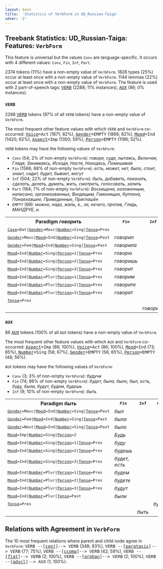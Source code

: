 ```yaml
---
layout: base
title:  'Statistics of VerbForm in UD_Russian-Taiga'
udver: '2'
---
```


## Treebank Statistics: UD_Russian-Taiga: Features: `VerbForm`

This feature is universal but the values `Conv` are language-specific.
It occurs with 4 different values: `Conv`, `Fin`, `Inf`, `Part`.

2374 tokens (11%) have a non-empty value of `VerbForm`.
1826 types (25%) occur at least once with a non-empty value of `VerbForm`.
1144 lemmas (22%) occur at least once with a non-empty value of `VerbForm`.
The feature is used with 2 part-of-speech tags: <tt><a href="ru_taiga-pos-VERB.html">VERB</a></tt> (2288; 11% instances), <tt><a href="ru_taiga-pos-AUX.html">AUX</a></tt> (86; 0% instances).

### `VERB`

2288 <tt><a href="ru_taiga-pos-VERB.html">VERB</a></tt> tokens (97% of all `VERB` tokens) have a non-empty value of `VerbForm`.

The most frequent other feature values with which `VERB` and `VerbForm` co-occurred: <tt><a href="ru_taiga-feat-Voice.html">Voice</a></tt><tt>=Act</tt> (1871; 82%), <tt><a href="ru_taiga-feat-Gender.html">Gender</a></tt><tt>=EMPTY</tt> (1866; 82%), <tt><a href="ru_taiga-feat-Mood.html">Mood</a></tt><tt>=Ind</tt> (1420; 62%), <tt><a href="ru_taiga-feat-Aspect.html">Aspect</a></tt><tt>=Imp</tt> (1350; 59%), <tt><a href="ru_taiga-feat-Person.html">Person</a></tt><tt>=EMPTY</tt> (1196; 52%).

`VERB` tokens may have the following values of `VerbForm`:

* `Conv` (54; 2% of non-empty `VerbForm`): <em>говоря, судя, пытаясь, Включая, Глядя, Занимаясь, Исходя, Настя, Находясь, Помешивая</em>
* `Fin` (1566; 68% of non-empty `VerbForm`): <em>есть, может, нет, было, стоит, знает, сидит, будет, бывает, могут</em>
* `Inf` (504; 22% of non-empty `VerbForm`): <em>быть, добавить, показать, сделать, делать, думать, жить, смотреть, голосовать, залить</em>
* `Part` (164; 7% of non-empty `VerbForm`): <em>Восхищена, изложенным, написано, организованных, Входящим, Гомонящих, Куплена, Понаехавшие, Приведенные, Приглашён</em>
* `EMPTY` (69): <em>можно, надо, жаль, е., за, нечего, против, Глядь, МАНДРУЕ, и.</em>

<table>
  <tr><th>Paradigm <i>говорить</i></th><th><tt>Fin</tt></th><th><tt>Inf</tt></th><th><tt>Part</tt></th><th><tt>Conv</tt></th></tr>
  <tr><td><tt><tt><a href="ru_taiga-feat-Case.html">Case</a></tt><tt>=Dat</tt>|<tt><a href="ru_taiga-feat-Gender.html">Gender</a></tt><tt>=Masc</tt>|<tt><a href="ru_taiga-feat-Number.html">Number</a></tt><tt>=Sing</tt>|<tt><a href="ru_taiga-feat-Tense.html">Tense</a></tt><tt>=Pres</tt></tt></td><td></td><td></td><td><em>говорящему</em></td><td></td></tr>
  <tr><td><tt><tt><a href="ru_taiga-feat-Gender.html">Gender</a></tt><tt>=Masc</tt>|<tt><a href="ru_taiga-feat-Mood.html">Mood</a></tt><tt>=Ind</tt>|<tt><a href="ru_taiga-feat-Number.html">Number</a></tt><tt>=Sing</tt>|<tt><a href="ru_taiga-feat-Tense.html">Tense</a></tt><tt>=Past</tt></tt></td><td><em>говорил</em></td><td></td><td></td><td></td></tr>
  <tr><td><tt><tt><a href="ru_taiga-feat-Gender.html">Gender</a></tt><tt>=Fem</tt>|<tt><a href="ru_taiga-feat-Mood.html">Mood</a></tt><tt>=Ind</tt>|<tt><a href="ru_taiga-feat-Number.html">Number</a></tt><tt>=Sing</tt>|<tt><a href="ru_taiga-feat-Tense.html">Tense</a></tt><tt>=Past</tt></tt></td><td><em>говорила</em></td><td></td><td></td><td></td></tr>
  <tr><td><tt><tt><a href="ru_taiga-feat-Mood.html">Mood</a></tt><tt>=Ind</tt>|<tt><a href="ru_taiga-feat-Number.html">Number</a></tt><tt>=Sing</tt>|<tt><a href="ru_taiga-feat-Person.html">Person</a></tt><tt>=1</tt>|<tt><a href="ru_taiga-feat-Tense.html">Tense</a></tt><tt>=Pres</tt></tt></td><td><em>говорю</em></td><td></td><td></td><td></td></tr>
  <tr><td><tt><tt><a href="ru_taiga-feat-Mood.html">Mood</a></tt><tt>=Ind</tt>|<tt><a href="ru_taiga-feat-Number.html">Number</a></tt><tt>=Sing</tt>|<tt><a href="ru_taiga-feat-Person.html">Person</a></tt><tt>=2</tt>|<tt><a href="ru_taiga-feat-Tense.html">Tense</a></tt><tt>=Pres</tt></tt></td><td><em>говоришь</em></td><td></td><td></td><td></td></tr>
  <tr><td><tt><tt><a href="ru_taiga-feat-Mood.html">Mood</a></tt><tt>=Ind</tt>|<tt><a href="ru_taiga-feat-Number.html">Number</a></tt><tt>=Sing</tt>|<tt><a href="ru_taiga-feat-Person.html">Person</a></tt><tt>=3</tt>|<tt><a href="ru_taiga-feat-Tense.html">Tense</a></tt><tt>=Pres</tt></tt></td><td><em>говорит</em></td><td></td><td></td><td></td></tr>
  <tr><td><tt><tt><a href="ru_taiga-feat-Mood.html">Mood</a></tt><tt>=Ind</tt>|<tt><a href="ru_taiga-feat-Number.html">Number</a></tt><tt>=Plur</tt>|<tt><a href="ru_taiga-feat-Person.html">Person</a></tt><tt>=1</tt>|<tt><a href="ru_taiga-feat-Tense.html">Tense</a></tt><tt>=Pres</tt></tt></td><td><em>говорим</em></td><td></td><td></td><td></td></tr>
  <tr><td><tt><tt><a href="ru_taiga-feat-Mood.html">Mood</a></tt><tt>=Ind</tt>|<tt><a href="ru_taiga-feat-Number.html">Number</a></tt><tt>=Plur</tt>|<tt><a href="ru_taiga-feat-Person.html">Person</a></tt><tt>=2</tt>|<tt><a href="ru_taiga-feat-Tense.html">Tense</a></tt><tt>=Pres</tt></tt></td><td><em>говорите</em></td><td></td><td></td><td></td></tr>
  <tr><td><tt><tt><a href="ru_taiga-feat-Mood.html">Mood</a></tt><tt>=Ind</tt>|<tt><a href="ru_taiga-feat-Number.html">Number</a></tt><tt>=Plur</tt>|<tt><a href="ru_taiga-feat-Person.html">Person</a></tt><tt>=3</tt>|<tt><a href="ru_taiga-feat-Tense.html">Tense</a></tt><tt>=Pres</tt></tt></td><td><em>говорят</em></td><td></td><td></td><td></td></tr>
  <tr><td><tt><tt><a href="ru_taiga-feat-Tense.html">Tense</a></tt><tt>=Pres</tt></tt></td><td></td><td></td><td></td><td><em>говоря</em></td></tr>
  <tr><td><tt></tt></td><td></td><td><em>говорить</em></td><td></td><td></td></tr>
</table>

### `AUX`

86 <tt><a href="ru_taiga-pos-AUX.html">AUX</a></tt> tokens (100% of all `AUX` tokens) have a non-empty value of `VerbForm`.

The most frequent other feature values with which `AUX` and `VerbForm` co-occurred: <tt><a href="ru_taiga-feat-Aspect.html">Aspect</a></tt><tt>=Imp</tt> (86; 100%), <tt><a href="ru_taiga-feat-Voice.html">Voice</a></tt><tt>=Act</tt> (86; 100%), <tt><a href="ru_taiga-feat-Mood.html">Mood</a></tt><tt>=Ind</tt> (73; 85%), <tt><a href="ru_taiga-feat-Number.html">Number</a></tt><tt>=Sing</tt> (58; 67%), <tt><a href="ru_taiga-feat-Gender.html">Gender</a></tt><tt>=EMPTY</tt> (56; 65%), <tt><a href="ru_taiga-feat-Person.html">Person</a></tt><tt>=EMPTY</tt> (48; 56%).

`AUX` tokens may have the following values of `VerbForm`:

* `Conv` (3; 3% of non-empty `VerbForm`): <em>будучи</em>
* `Fin` (74; 86% of non-empty `VerbForm`): <em>будет, была, было, был, есть, буду, были, будут, будем, будешь</em>
* `Inf` (9; 10% of non-empty `VerbForm`): <em>быть</em>

<table>
  <tr><th>Paradigm <i>быть</i></th><th><tt>Fin</tt></th><th><tt>Inf</tt></th><th><tt>Conv</tt></th></tr>
  <tr><td><tt><tt><a href="ru_taiga-feat-Gender.html">Gender</a></tt><tt>=Masc</tt>|<tt><a href="ru_taiga-feat-Mood.html">Mood</a></tt><tt>=Ind</tt>|<tt><a href="ru_taiga-feat-Number.html">Number</a></tt><tt>=Sing</tt>|<tt><a href="ru_taiga-feat-Tense.html">Tense</a></tt><tt>=Past</tt></tt></td><td><em>был</em></td><td></td><td></td></tr>
  <tr><td><tt><tt><a href="ru_taiga-feat-Gender.html">Gender</a></tt><tt>=Fem</tt>|<tt><a href="ru_taiga-feat-Mood.html">Mood</a></tt><tt>=Ind</tt>|<tt><a href="ru_taiga-feat-Number.html">Number</a></tt><tt>=Sing</tt>|<tt><a href="ru_taiga-feat-Tense.html">Tense</a></tt><tt>=Past</tt></tt></td><td><em>была</em></td><td></td><td></td></tr>
  <tr><td><tt><tt><a href="ru_taiga-feat-Gender.html">Gender</a></tt><tt>=Neut</tt>|<tt><a href="ru_taiga-feat-Mood.html">Mood</a></tt><tt>=Ind</tt>|<tt><a href="ru_taiga-feat-Number.html">Number</a></tt><tt>=Sing</tt>|<tt><a href="ru_taiga-feat-Tense.html">Tense</a></tt><tt>=Past</tt></tt></td><td><em>было</em></td><td></td><td></td></tr>
  <tr><td><tt><tt><a href="ru_taiga-feat-Mood.html">Mood</a></tt><tt>=Imp</tt>|<tt><a href="ru_taiga-feat-Number.html">Number</a></tt><tt>=Sing</tt>|<tt><a href="ru_taiga-feat-Person.html">Person</a></tt><tt>=2</tt></tt></td><td><em>Будь</em></td><td></td><td></td></tr>
  <tr><td><tt><tt><a href="ru_taiga-feat-Mood.html">Mood</a></tt><tt>=Ind</tt>|<tt><a href="ru_taiga-feat-Number.html">Number</a></tt><tt>=Sing</tt>|<tt><a href="ru_taiga-feat-Person.html">Person</a></tt><tt>=1</tt>|<tt><a href="ru_taiga-feat-Tense.html">Tense</a></tt><tt>=Pres</tt></tt></td><td><em>буду</em></td><td></td><td></td></tr>
  <tr><td><tt><tt><a href="ru_taiga-feat-Mood.html">Mood</a></tt><tt>=Ind</tt>|<tt><a href="ru_taiga-feat-Number.html">Number</a></tt><tt>=Sing</tt>|<tt><a href="ru_taiga-feat-Person.html">Person</a></tt><tt>=2</tt>|<tt><a href="ru_taiga-feat-Tense.html">Tense</a></tt><tt>=Pres</tt></tt></td><td><em>будешь</em></td><td></td><td></td></tr>
  <tr><td><tt><tt><a href="ru_taiga-feat-Mood.html">Mood</a></tt><tt>=Ind</tt>|<tt><a href="ru_taiga-feat-Number.html">Number</a></tt><tt>=Sing</tt>|<tt><a href="ru_taiga-feat-Person.html">Person</a></tt><tt>=3</tt>|<tt><a href="ru_taiga-feat-Tense.html">Tense</a></tt><tt>=Pres</tt></tt></td><td><em>будет, есть</em></td><td></td><td></td></tr>
  <tr><td><tt><tt><a href="ru_taiga-feat-Mood.html">Mood</a></tt><tt>=Ind</tt>|<tt><a href="ru_taiga-feat-Number.html">Number</a></tt><tt>=Plur</tt>|<tt><a href="ru_taiga-feat-Person.html">Person</a></tt><tt>=1</tt>|<tt><a href="ru_taiga-feat-Tense.html">Tense</a></tt><tt>=Pres</tt></tt></td><td><em>будем</em></td><td></td><td></td></tr>
  <tr><td><tt><tt><a href="ru_taiga-feat-Mood.html">Mood</a></tt><tt>=Ind</tt>|<tt><a href="ru_taiga-feat-Number.html">Number</a></tt><tt>=Plur</tt>|<tt><a href="ru_taiga-feat-Person.html">Person</a></tt><tt>=2</tt>|<tt><a href="ru_taiga-feat-Tense.html">Tense</a></tt><tt>=Pres</tt></tt></td><td><em>будете</em></td><td></td><td></td></tr>
  <tr><td><tt><tt><a href="ru_taiga-feat-Mood.html">Mood</a></tt><tt>=Ind</tt>|<tt><a href="ru_taiga-feat-Number.html">Number</a></tt><tt>=Plur</tt>|<tt><a href="ru_taiga-feat-Person.html">Person</a></tt><tt>=3</tt>|<tt><a href="ru_taiga-feat-Tense.html">Tense</a></tt><tt>=Pres</tt></tt></td><td><em>будут</em></td><td></td><td></td></tr>
  <tr><td><tt><tt><a href="ru_taiga-feat-Mood.html">Mood</a></tt><tt>=Ind</tt>|<tt><a href="ru_taiga-feat-Number.html">Number</a></tt><tt>=Plur</tt>|<tt><a href="ru_taiga-feat-Tense.html">Tense</a></tt><tt>=Past</tt></tt></td><td><em>были</em></td><td></td><td></td></tr>
  <tr><td><tt><tt><a href="ru_taiga-feat-Tense.html">Tense</a></tt><tt>=Pres</tt></tt></td><td></td><td></td><td><em>будучи</em></td></tr>
  <tr><td><tt></tt></td><td></td><td><em>быть</em></td><td></td></tr>
</table>

## Relations with Agreement in `VerbForm`

The 10 most frequent relations where parent and child node agree in `VerbForm`:
<tt>VERB --[<tt><a href="ru_taiga-dep-conj.html">conj</a></tt>]--> VERB</tt> (348; 93%),
<tt>VERB --[<tt><a href="ru_taiga-dep-parataxis.html">parataxis</a></tt>]--> VERB</tt> (77; 75%),
<tt>VERB --[<tt><a href="ru_taiga-dep-ccomp.html">ccomp</a></tt>]--> VERB</tt> (42; 59%),
<tt>VERB --[<tt><a href="ru_taiga-dep-flat.html">flat</a></tt>]--> VERB</tt> (2; 100%),
<tt>VERB --[<tt><a href="ru_taiga-dep-orphan.html">orphan</a></tt>]--> VERB</tt> (2; 100%),
<tt>VERB --[<tt><a href="ru_taiga-dep-advcl.html">advcl</a></tt>]--> AUX</tt> (1; 100%).

